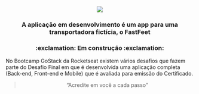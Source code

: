 <h1 align="center"> 
<img src="https://user-images.githubusercontent.com/59603768/74472856-5f9b9180-4e81-11ea-8134-ccdc7d35a9c6.png">
</h1>

<h3 align="center">
  A aplicação em desenvolvimento é um app para uma transportadora fictícia, o FastFeet
</h3>

<h3 align="center">
  :exclamation: Em construção :exclamation:
</h3>

<p>No Bootcamp GoStack da Rocketseat existem vários desafios que fazem parte do Desafio Final em que é desenvolvida uma aplicação completa (Back-end, Front-end e Mobile) que é avaliada para emissão do Certificado.</p>


<blockquote align="center">“Acredite em você a cada passo”</blockquote>
